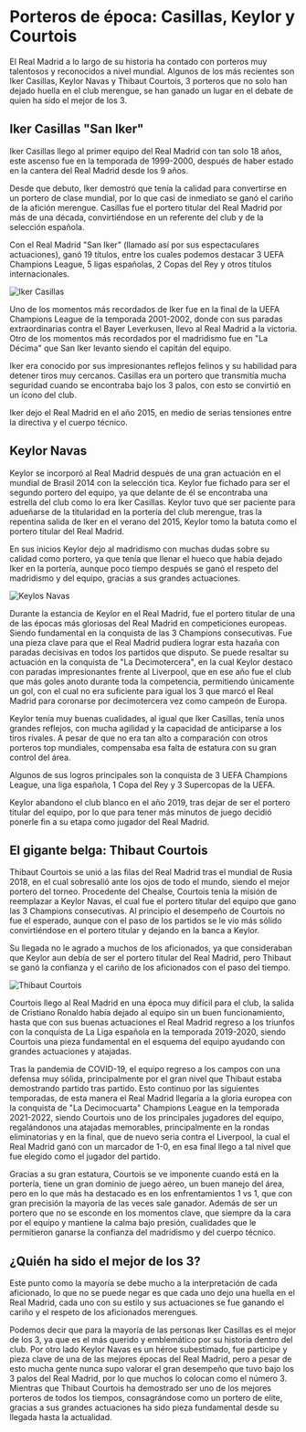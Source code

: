 # Porteros de época: Casillas, Keylor y Courtois
El Real Madrid a lo largo de su historia ha contado con porteros muy talentosos y reconocidos a nivel mundial. Algunos de los más recientes son Iker Casillas, Keylor Navas y Thibaut Courtois, 3 porteros que no solo han dejado huella en el club merengue, se han ganado un lugar en el debate de quien ha sido el mejor de los 3.

## Iker Casillas "San Iker"
Iker Casillas llego al primer equipo del Real Madrid con tan solo 18 años, este ascenso fue en la temporada de 1999-2000, después de haber estado en la cantera del Real Madrid desde los 9 años.

Desde que debuto, Iker demostró que tenía la calidad para convertirse en un portero de clase mundial, por lo que casi de inmediato se ganó el cariño de la afición merengue. Casillas fue el portero titular del Real Madrid por más de una década, convirtiéndose en un referente del club y de la selección española.

Con el Real Madrid "San Iker" (llamado así por sus espectaculares actuaciones), ganó 19 títulos, entre los cuales podemos destacar 3 UEFA Champions League, 5 ligas españolas, 2 Copas del Rey y otros títulos internacionales.

![Iker Casillas](https://e00-marca.uecdn.es/imagenes/2015/05/12/futbol/equipos/real_madrid/1431411049_extras_noticia_foton_7_1.jpg)

Uno de los momentos más recordados de Iker fue en la final de la UEFA Champions League de la temporada 2001-2002, donde con sus paradas extraordinarias contra el Bayer Leverkusen, llevo al Real Madrid a la victoria. Otro de los momentos más recordados por el madridismo fue en "La Décima" que San Iker levanto siendo el capitán del equipo.

Iker era conocido por sus impresionantes reflejos felinos y su habilidad para detener tiros muy cercanos. Casillas era un portero que transmitía mucha seguridad cuando se encontraba bajo los 3 palos, con esto se convirtió en un ícono del club.

Iker dejo el Real Madrid en el año 2015, en medio de serias tensiones entre la directiva y el cuerpo técnico.

## Keylor Navas
Keylor se incorporó al Real Madrid después de una gran actuación en el mundial de Brasil 2014 con la selección tica. Keylor fue fichado para ser el segundo portero del equipo, ya que delante de él se encontraba una estrella del club como lo era Iker Casillas. Keylor tuvo que ser paciente para adueñarse de la titularidad en la portería del club merengue, tras la repentina salida de Iker en el verano del 2015, Keylor tomo la batuta como el portero titular del Real Madrid.

En sus inicios Keylor dejo al madridismo con muchas dudas sobre su calidad como portero, ya que tenía que llenar el hueco que había dejado Iker en la portería, aunque poco tiempo después se ganó el respeto del madridismo y del equipo, gracias a sus grandes actuaciones.

![Keylos Navas](https://encrypted-tbn0.gstatic.com/images?q=tbn:ANd9GcQDs5YWpHFGS7iF7bCWqEVg8YQzqzMzmZ4sMA&s)

Durante la estancia de Keylor en el Real Madrid, fue el portero titular de una de las épocas más gloriosas del Real Madrid en competiciones europeas. Siendo fundamental en la conquista de las 3 Champions consecutivas. Fue una pieza clave para que el Real Madrid pudiera lograr esta hazaña con paradas decisivas en todos los partidos que disputo. Se puede resaltar su actuación en la conquista de "La Decimotercera", en la cual Keylor destaco con paradas impresionantes frente al Liverpool, que en ese año fue el club que más goles anoto durante toda la competencia, permitiendo únicamente un gol, con el cual no era suficiente para igual los 3 que marcó el Real Madrid para coronarse por decimotercera vez como campeón de Europa.

Keylor tenía muy buenas cualidades, al igual que Iker Casillas, tenía unos grandes reflejos, con mucha agilidad y la capacidad de anticiparse a los tiros rivales. A pesar de que no era tan alto a comparación con otros porteros top mundiales, compensaba esa falta de estatura con su gran control del área.

Algunos de sus logros principales son la conquista de 3 UEFA Champions League, una liga española, 1 Copa del Rey y 3 Supercopas de la UEFA.

Keylor abandono el club blanco en el año 2019, tras dejar de ser el portero titular del equipo, por lo que para tener más minutos de juego decidió ponerle fin a su etapa como jugador del Real Madrid.

## El gigante belga: Thibaut Courtois
Thibaut Courtois se unió a las filas del Real Madrid tras el mundial de Rusia 2018, en el cual sobresalió ante los ojos de todo el mundo, siendo el mejor portero del torneo. Procedente del Chealse, Courtois tenía la misión de reemplazar a Keylor Navas, el cual fue el portero titular del equipo que gano las 3 Champions consecutivas. Al principio el desempeño de Courtois no fue el esperado, aunque con el paso de los partidos se le vio más sólido convirtiéndose en el portero titular y dejando en la banca a Keylor.

Su llegada no le agrado a muchos de los aficionados, ya que consideraban que Keylor aun debía de ser el portero titular del Real Madrid, pero Thibaut se ganó la confianza y el cariño de los aficionados con el paso del tiempo.

![Thibaut Courtois](https://static.foxdeportes.com/2022/05/2022-05-28T213539Z_1701221044_UP1EI5S1NZEZE_RTRMADP_3_SOCCER-CHAMPIONS-LIV-MAD-REPORT-545x907.webp)

Courtois llego al Real Madrid en una época muy difícil para el club, la salida de Cristiano Ronaldo había dejado al equipo sin un buen funcionamiento, hasta que con sus buenas actuaciones el Real Madrid regreso a los triunfos con la conquista de La Liga española en la temporada 2019-2020, siendo Courtois una pieza fundamental en el esquema del equipo ayudando con grandes actuaciones y atajadas.

Tras la pandemia de COVID-19, el equipo regreso a los campos con una defensa muy sólida, principalmente por el gran nivel que Thibaut estaba demostrando partido tras partido. Esto continuo por las siguientes temporadas, de esta manera el Real Madrid llegaría a la gloria europea con la conquista de "La Decimocuarta" Champions League en la temporada 2021-2022, siendo Courtois uno de los principales jugadores del equipo, regalándonos una atajadas memorables, principalmente en la rondas eliminatorias y en la final, que de nuevo seria contra el Liverpool, la cual el Real Madrid ganó con un marcador de 1-0, en esa final llego a tal nivel que fue elegido como el jugador del partido.

Gracias a su gran estatura, Courtois se ve imponente cuando está en la portería, tiene un gran dominio de juego aéreo, un buen manejo del área, pero en lo que más ha destacado es en los enfrentamientos 1 vs 1, que con gran precisión la mayoría de las veces sale ganador. Además de ser un portero que no se esconde en los momentos clave, que siempre da la cara por el equipo y mantiene la calma bajo presión, cualidades que le permitieron ganarse la confianza del madridismo y del cuerpo técnico.

## ¿Quién ha sido el mejor de los 3?
Este punto como la mayoría se debe mucho a la interpretación de cada aficionado, lo que no se puede negar es que cada uno dejo una huella en el Real Madrid, cada uno con su estilo y sus actuaciones se fue ganando el cariño y el respeto de los aficionados merengues.

Podemos decir que para la mayoría de las personas Iker Casillas es el mejor de los 3, ya que es el más querido y emblemático por su historia dentro del club. Por otro lado Keylor Navas es un héroe subestimado, fue participe y pieza clave de una de las mejores épocas del Real Madrid, pero a pesar de esto mucha gente nunca supo valorar el gran desempeño que tuvo bajo los 3 palos del Real Madrid, por lo que muchos lo colocan como el número 3. Mientras que Thibaut Courtois ha demostrado ser uno de los mejores porteros de todos los tiempos, consagrándose como un portero de elite, gracias a sus grandes actuaciones ha sido pieza fundamental desde su llegada hasta la actualidad.